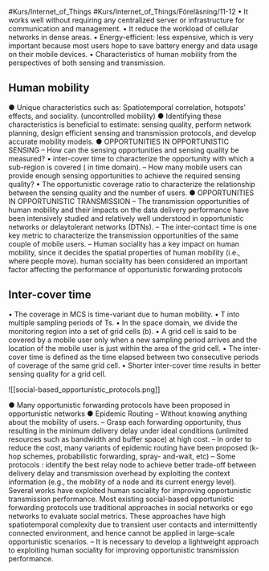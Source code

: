 #Kurs/Internet_of_Things #Kurs/Internet_of_Things/Föreläsning/11-12 
• It works well without requiring any centralized server or infrastructure for communication and management. 
• It reduce the workload of cellular networks in dense areas. 
• Energy-efficient: less expensive, which is very important because most users hope to save battery energy and data usage on their mobile devices. 
• Characteristics of human mobility from the perspectives of both sensing and transmission.

## Human mobility
● Unique characteristics such as: Spatiotemporal correlation, hotspots’ effects, and sociality. (uncontrolled mobility) 
● Identifying these characteristics is beneficial to estimate: sensing quality, perform network planning, design efficient sensing and transmission protocols, and develop accurate mobility models. 
● OPPORTUNITIES IN OPPORTUNISTIC SENSING 
	– How can the sensing opportunities and sensing quality be measured? 
		• inter-cover time to characterize the opportunity with which a sub-region is covered ( in time domain). 
	– How many mobile users can provide enough sensing opportunities to achieve the required sensing quality? 
		• The opportunistic coverage ratio to characterize the relationship between the sensing quality and the number of users. 
● OPPORTUNITIES IN OPPORTUNISTIC TRANSMISSION 
	– The transmission opportunities of human mobility and their impacts on the data delivery performance have been intensively studied and relatively well understood in opportunistic networks or delaytolerant networks (DTNs). 
	– The inter-contact time is one key metric to characterize the transmission opportunities of the same couple of mobile users. 
	– Human sociality has a key impact on human mobility, since it decides the spatial properties of human mobility (i.e., where people move). human sociality has been considered an important factor affecting the performance of opportunistic forwarding protocols

## Inter-cover time
• The coverage in MCS is time-variant due to human mobility. 
• T into multiple sampling periods of Ts. 
• In the space domain, we divide the monitoring region into a set of grid cells (b). 
• A grid cell is said to be covered by a mobile user only when a new sampling period arrives and the location of the mobile user is just within the area of the grid cell. 
• The inter-cover time is defined as the time elapsed between two consecutive periods of coverage of the same grid cell. 
• Shorter inter-cover time results in better sensing quality for a grid cell.


![[social-based_opportunistic_protocols.png]]


● Many opportunistic forwarding protocols have been proposed in opportunistic networks ● Epidemic Routing 
	– Without knowing anything about the mobility of users. 
	– Grasp each forwarding opportunity, thus resulting in the minimum delivery delay under ideal conditions (unlimited resources such as bandwidth and buffer space) at high cost. 
	– In order to reduce the cost, many variants of epidemic routing have been proposed (k- hop schemes, probabilistic forwarding, spray- and-wait, etc) 
	– Some protocols : identify the best relay node to achieve better trade-off between delivery delay and transmission overhead by exploiting the context information (e.g., the mobility of a node and its current energy level). Several works have exploited human sociality for improving opportunistic transmission performance. Most existing social-based opportunistic forwarding protocols use traditional approaches in social networks or ego networks to evaluate social metrics. These approaches have high spatiotemporal complexity due to transient user contacts and intermittently connected environment, and hence cannot be applied in large-scale opportunistic scenarios. 
	– It is necessary to develop a lightweight approach to exploiting human sociality for improving opportunistic transmission performance.